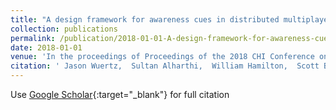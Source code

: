 ```yaml
---
title: "A design framework for awareness cues in distributed multiplayer games"
collection: publications
permalink: /publication/2018-01-01-A-design-framework-for-awareness-cues-in-distributed-multiplayer-games
date: 2018-01-01
venue: 'In the proceedings of Proceedings of the 2018 CHI Conference on Human Factors in Computing Systems'
citation: ' Jason Wuertz,  Sultan Alharthi,  William Hamilton,  Scott Bateman,  Carl Gutwin,  Anthony Tang,  Zachary Toups,  Jessica Hammer, &quot;A design framework for awareness cues in distributed multiplayer games.&quot; In the proceedings of Proceedings of the 2018 CHI Conference on Human Factors in Computing Systems, 2018.'
---
```

Use [Google Scholar](https://scholar.google.com/scholar?q=A+design+framework+for+awareness+cues+in+distributed+multiplayer+games){:target="_blank"} for full citation